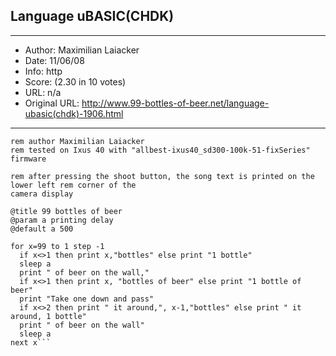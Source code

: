 
## Language uBASIC(CHDK) ##
---
- Author: Maximilian Laiacker
- Date: 11/06/08
- Info: http
- Score:  (2.30 in 10 votes)
- URL: n/a
- Original URL: http://www.99-bottles-of-beer.net/language-ubasic(chdk)-1906.html
---

```rem uBASIC (CHDK) for Canon cameras version of 99 bottles of beer
rem author Maximilian Laiacker
rem tested on Ixus 40 with "allbest-ixus40_sd300-100k-51-fixSeries" firmware

rem after pressing the shoot button, the song text is printed on the lower left rem corner of the
camera display

@title 99 bottles of beer
@param a printing delay
@default a 500 

for x=99 to 1 step -1
  if x<>1 then print x,"bottles" else print "1 bottle"
  sleep a
  print " of beer on the wall,"
  if x<>1 then print x, "bottles of beer" else print "1 bottle of beer"
  print "Take one down and pass"
  if x<>2 then print " it around,", x-1,"bottles" else print " it around, 1 bottle"
  print " of beer on the wall"
  sleep a
next x```
